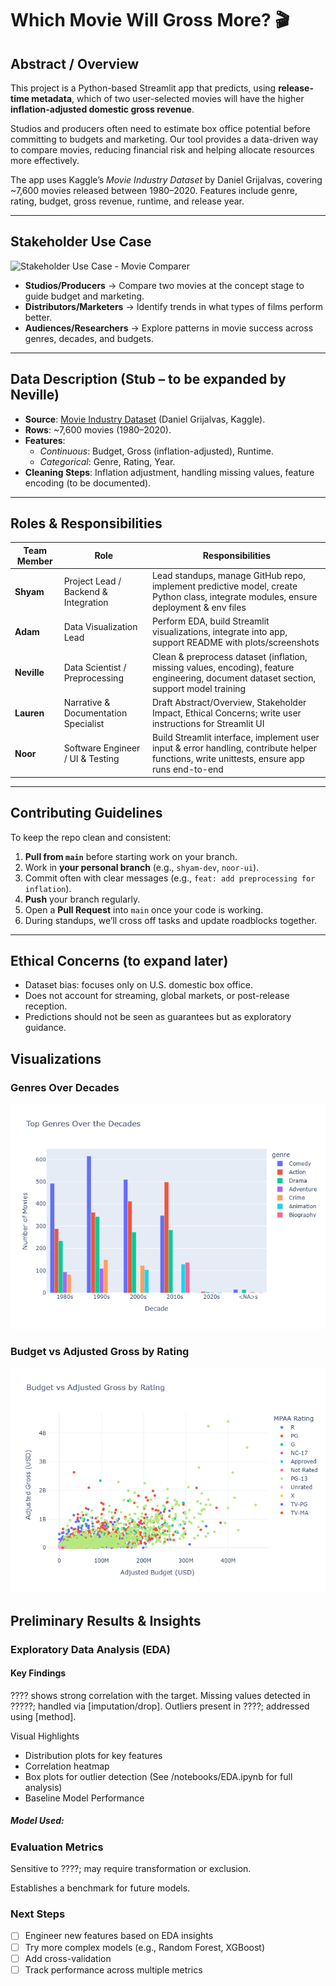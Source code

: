 # Which Movie Will Gross More? 🎬  

## Abstract / Overview  
This project is a Python-based Streamlit app that predicts, using **release-time metadata**, which of two user-selected movies will have the higher **inflation-adjusted domestic gross revenue**.  

Studios and producers often need to estimate box office potential before committing to budgets and marketing. Our tool provides a data-driven way to compare movies, reducing financial risk and helping allocate resources more effectively.  

The app uses Kaggle’s *Movie Industry Dataset* by Daniel Grijalvas, covering ~7,600 movies released between 1980–2020. Features include genre, rating, budget, gross revenue, runtime, and release year.  

---

## Stakeholder Use Case
![Stakeholder Use Case - Movie Comparer](https://github.com/user-attachments/assets/6e897d94-2012-4ef1-a104-4e6bb582cd5a) 
- **Studios/Producers** → Compare two movies at the concept stage to guide budget and marketing.  
- **Distributors/Marketers** → Identify trends in what types of films perform better.  
- **Audiences/Researchers** → Explore patterns in movie success across genres, decades, and budgets.  

---

## Data Description (Stub – to be expanded by Neville)  
- **Source**: [Movie Industry Dataset](https://www.kaggle.com/datasets/danielgrijalvas/movies) (Daniel Grijalvas, Kaggle).  
- **Rows**: ~7,600 movies (1980–2020).  
- **Features**:  
  - *Continuous*: Budget, Gross (inflation-adjusted), Runtime.  
  - *Categorical*: Genre, Rating, Year.  
- **Cleaning Steps**: Inflation adjustment, handling missing values, feature encoding (to be documented).  

---

## Roles & Responsibilities  

| Team Member | Role | Responsibilities |  
|-------------|------|------------------|  
| **Shyam** | Project Lead / Backend & Integration | Lead standups, manage GitHub repo, implement predictive model, create Python class, integrate modules, ensure deployment & env files |  
| **Adam** | Data Visualization Lead | Perform EDA, build Streamlit visualizations, integrate into app, support README with plots/screenshots |  
| **Neville** | Data Scientist / Preprocessing | Clean & preprocess dataset (inflation, missing values, encoding), feature engineering, document dataset section, support model training |  
| **Lauren** | Narrative & Documentation Specialist | Draft Abstract/Overview, Stakeholder Impact, Ethical Concerns; write user instructions for Streamlit UI |  
| **Noor** | Software Engineer / UI & Testing | Build Streamlit interface, implement user input & error handling, contribute helper functions, write unittests, ensure app runs end-to-end |  

---

## Contributing Guidelines  
To keep the repo clean and consistent:  
1. **Pull from `main`** before starting work on your branch.  
2. Work in **your personal branch** (e.g., `shyam-dev`, `noor-ui`).  
3. Commit often with clear messages (e.g., `feat: add preprocessing for inflation`).  
4. **Push** your branch regularly.  
5. Open a **Pull Request** into `main` once your code is working.  
6. During standups, we’ll cross off tasks and update roadblocks together.  

---

## Ethical Concerns (to expand later)  
- Dataset bias: focuses only on U.S. domestic box office.  
- Does not account for streaming, global markets, or post-release reception.  
- Predictions should not be seen as guarantees but as exploratory guidance.

## Visualizations

### Genres Over Decades

![Genres Over Decades](figures/genres_over_decades.png)

### Budget vs Adjusted Gross by Rating

![Budget vs Gross](figures/budget_vs_gross_rating.png)


## Preliminary Results & Insights
### Exploratory Data Analysis (EDA)

#### Key Findings
???? shows strong correlation with the target.
Missing values detected in ?????; handled via [imputation/drop].
Outliers present in ????; addressed using [method].

Visual Highlights
- Distribution plots for key features
- Correlation heatmap
- Box plots for outlier detection (See /notebooks/EDA.ipynb for full analysis)
- Baseline Model Performance

##### Model Used: 

### Evaluation Metrics

Sensitive to ????; may require transformation or exclusion.

Establishes a benchmark for future models.

### Next Steps
- [ ] Engineer new features based on EDA insights
- [ ] Try more complex models (e.g., Random Forest, XGBoost)
- [ ] Add cross-validation
- [ ] Track performance across multiple metrics
